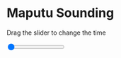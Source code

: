 <h1>Maputu Sounding</h1>
<p>Drag the slider to change the time</p>

<div class="slidecontainer">
<input oninput='setImage(this)' class="slider" type="range" min="0" max="1" value="0" step="1" />
<img id='img'/>
</div>

<script>
var img = document.getElementById('img');
var img_array = ['/assets/images/skwt/skd_maputu_wrfout_d01_2020-04-27_12:00:00.png',];
function setImage(obj)
{
        var value = obj.value;
        img.src = img_array[value];

}
</script>
